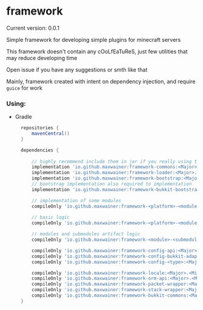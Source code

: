 # framework

Current version: 0.0.1

Simple framework for developing simple plugins for minecraft servers

This framework doesn't contain any cOoLfEaTuReS, just few utilities that may reduce developing time

Open issue if you have any suggestions or smth like that

Mainly, framework created with intent on dependency injection, and require `guice` for work

### Using:

- Gradle
  ```groovy
    repositories {
        mavenCentral()
    }
  
    dependencies {
        
        // highly recommend include them in jar if you really using this 
        implementation 'io.github.maxwainer:framework-commons:<Major>.<Minor>.<Revision>'
        implementation 'io.github.maxwainer:framework-loader:<Major>.<Minor>.<Revision>'
        implementation 'io.github.maxwainer:framework-bootstrap:<Major>.<Minor>.<Revision>'
        // bootstrap implementation also required to implementation
        implementation 'io.github.maxwainer:framework-bukkit-bootstrap-implementation:<Major>.<Minor>.<Revision>'
  
        // implementation of some modules
        compileOnly 'io.github.maxwainer:framework-<platform>-<module>-implementation:<Major>.<Minor>.<Revision>'
        
        // basic logic
        compileOnly 'io.github.maxwainer:framework-<platform>-<module>-implementation:<Major>.<Minor>.<Revision>'
  
        // modules and submodules artifact logic
        compileOnly 'io.github.maxwainer:framework-<module>-<submodules, split them using dashed ->:<Major>.<Minor>.<Revision>'
  
        compileOnly 'io.github.maxwainer:framework-config-api:<Major>.<Minor>.<Revision>'
        compileOnly 'io.github.maxwainer:framework-config-bukkit-adapters:<Major>.<Minor>.<Revision>'
        compileOnly 'io.github.maxwainer:framework-config-<type>:<Major>.<Minor>.<Revision>'
  
        compileOnly 'io.github.maxwainer:framework-locale:<Major>.<Minor>.<Revision>'
        compileOnly 'io.github.maxwainer:framework-orm-api:<Major>.<Minor>.<Revision>'
        compileOnly 'io.github.maxwainer:framework-packet-wrapper:<Major>.<Minor>.<Revision>'
        compileOnly 'io.github.maxwainer:framework-stack-wrapper:<Major>.<Minor>.<Revision>'
        compileOnly 'io.github.maxwainer:framework-bukkit-commons:<Major>.<Minor>.<Revision>'
    }
  ```